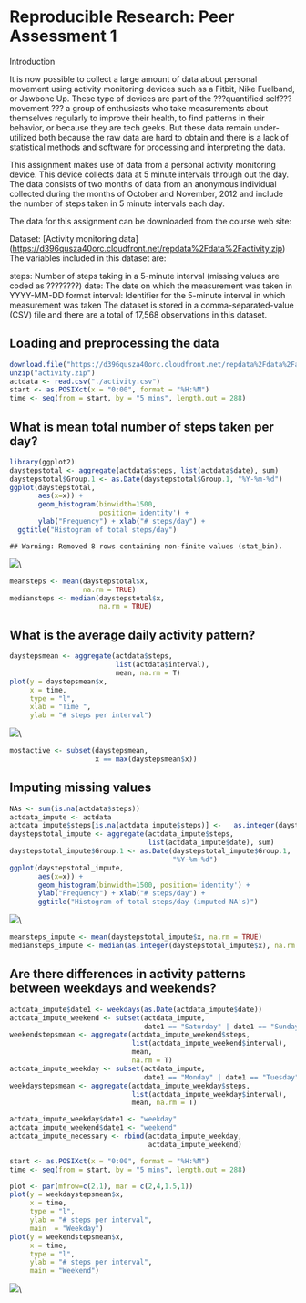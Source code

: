 # Reproducible Research: Peer Assessment 1

Introduction

It is now possible to collect a large amount of data about personal movement using activity monitoring devices such as a Fitbit, Nike Fuelband, or Jawbone Up. These type of devices are part of the ???quantified self??? movement ??? a group of enthusiasts who take measurements about themselves regularly to improve their health, to find patterns in their behavior, or because they are tech geeks. But these data remain under-utilized both because the raw data are hard to obtain and there is a lack of statistical methods and software for processing and interpreting the data.

This assignment makes use of data from a personal activity monitoring device. This device collects data at 5 minute intervals through out the day. The data consists of two months of data from an anonymous individual collected during the months of October and November, 2012 and include the number of steps taken in 5 minute intervals each day.

The data for this assignment can be downloaded from the course web site:

Dataset: [Activity monitoring data] (https://d396qusza40orc.cloudfront.net/repdata%2Fdata%2Factivity.zip)
The variables included in this dataset are:

steps: Number of steps taking in a 5-minute interval (missing values are coded as ????????)
date: The date on which the measurement was taken in YYYY-MM-DD format
interval: Identifier for the 5-minute interval in which measurement was taken
The dataset is stored in a comma-separated-value (CSV) file and there are a total of 17,568 observations in this dataset.

## Loading and preprocessing the data


```r
download.file("https://d396qusza40orc.cloudfront.net/repdata%2Fdata%2Factivity.zip", destfile="activity.zip")
unzip("activity.zip")
actdata <- read.csv("./activity.csv")
start <- as.POSIXct(x = "0:00", format = "%H:%M")
time <- seq(from = start, by = "5 mins", length.out = 288)
```

## What is mean total number of steps taken per day?


```r
library(ggplot2)
daystepstotal <- aggregate(actdata$steps, list(actdata$date), sum)
daystepstotal$Group.1 <- as.Date(daystepstotal$Group.1, "%Y-%m-%d")
ggplot(daystepstotal,
       aes(x=x)) +
       geom_histogram(binwidth=1500,
                      position='identity') +
       ylab("Frequency") + xlab("# steps/day") +
  ggtitle("Histogram of total steps/day")
```

```
## Warning: Removed 8 rows containing non-finite values (stat_bin).
```

![](PA1_template_files/figure-html/unnamed-chunk-2-1.png)\

```r
meansteps <- mean(daystepstotal$x,
                  na.rm = TRUE)
mediansteps <- median(daystepstotal$x,
                      na.rm = TRUE)
```


## What is the average daily activity pattern?


```r
daystepsmean <- aggregate(actdata$steps,
                          list(actdata$interval),
                          mean, na.rm = T)
plot(y = daystepsmean$x,
     x = time,
     type = "l",
     xlab = "Time ",
     ylab = "# steps per interval")
```

![](PA1_template_files/figure-html/unnamed-chunk-3-1.png)\

```r
mostactive <- subset(daystepsmean,
                     x == max(daystepsmean$x))
```

## Imputing missing values


```r
NAs <- sum(is.na(actdata$steps))
actdata_impute <- actdata
actdata_impute$steps[is.na(actdata_impute$steps)] <-   as.integer(daystepsmean$x)
daystepstotal_impute <- aggregate(actdata_impute$steps,
                                  list(actdata_impute$date), sum)
daystepstotal_impute$Group.1 <- as.Date(daystepstotal_impute$Group.1,
                                        "%Y-%m-%d")
ggplot(daystepstotal_impute,
       aes(x=x)) +
       geom_histogram(binwidth=1500, position='identity') +
       ylab("Frequency") + xlab("# steps/day") +
       ggtitle("Histogram of total steps/day (imputed NA's)")
```

![](PA1_template_files/figure-html/unnamed-chunk-4-1.png)\

```r
meansteps_impute <- mean(daystepstotal_impute$x, na.rm = TRUE)
mediansteps_impute <- median(as.integer(daystepstotal_impute$x), na.rm = TRUE)
```

## Are there differences in activity patterns between weekdays and weekends?


```r
actdata_impute$date1 <- weekdays(as.Date(actdata_impute$date))
actdata_impute_weekend <- subset(actdata_impute,
                                 date1 == "Saturday" | date1 == "Sunday")
weekendstepsmean <- aggregate(actdata_impute_weekend$steps,
                              list(actdata_impute_weekend$interval),
                              mean, 
                              na.rm = T)
actdata_impute_weekday <- subset(actdata_impute, 
                                 date1 == "Monday" | date1 == "Tuesday" |    date1 == "Wednesday" | date1 == "Thursday" | date1 == "Friday")
weekdaystepsmean <- aggregate(actdata_impute_weekday$steps,
                              list(actdata_impute_weekday$interval), 
                              mean, na.rm = T)

actdata_impute_weekday$date1 <- "weekday"
actdata_impute_weekend$date1 <- "weekend"
actdata_impute_necessary <- rbind(actdata_impute_weekday,
                                  actdata_impute_weekend)

start <- as.POSIXct(x = "0:00", format = "%H:%M")
time <- seq(from = start, by = "5 mins", length.out = 288)

plot <- par(mfrow=c(2,1), mar = c(2,4,1.5,1))
plot(y = weekdaystepsmean$x,
     x = time, 
     type = "l",
     ylab = "# steps per interval",
     main  = "Weekday")
plot(y = weekendstepsmean$x,
     x = time,
     type = "l",
     ylab = "# steps per interval",
     main = "Weekend")
```

![](PA1_template_files/figure-html/unnamed-chunk-5-1.png)\

